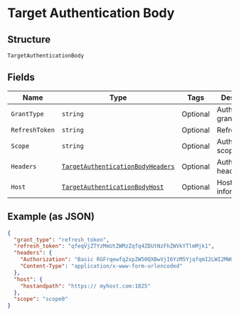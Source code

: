 
# Target Authentication Body

## Structure

`TargetAuthenticationBody`

## Fields

| Name | Type | Tags | Description |
|  --- | --- | --- | --- |
| `GrantType` | `string` | Optional | Authentication grant type. |
| `RefreshToken` | `string` | Optional | Refresh token. |
| `Scope` | `string` | Optional | Authentication scopes. |
| `Headers` | [`TargetAuthenticationBodyHeaders`](../../doc/models/target-authentication-body-headers.md) | Optional | Authentication headers. |
| `Host` | [`TargetAuthenticationBodyHost`](../../doc/models/target-authentication-body-host.md) | Optional | Host information. |

## Example (as JSON)

```json
{
  "grant_type": "refresh_token",
  "refresh_token": "qfeqVjZTYzMmUtZWMzZqfq4ZDUtNzFhZWVkYTlmMjk1",
  "headers": {
    "Authorization": "Basic RGFrqewfq2xpZW50QXBwVjI6YzM5YjqfqmI2LWI2MWQtNDRlZTQ5MmM1YTRk",
    "Content-Type": "application/x-www-form-urlencoded"
  },
  "host": {
    "hostandpath": "https:// myhost.com:1825"
  },
  "scope": "scope0"
}
```

